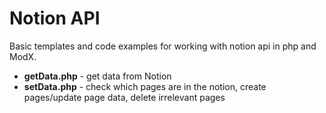 # Notion API
Basic templates and code examples for working with notion api in php and ModX.

* **getData.php** - get data from Notion
* **setData.php** - check which pages are in the notion, create pages/update page data, delete irrelevant pages
